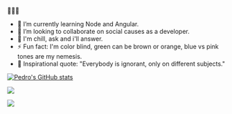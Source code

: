 👋👋👋

- 🌱 I’m currently learning Node and Angular.
- 👯 I’m looking to collaborate on social causes as a developer.
- 💬 I'm chill, ask and i'll answer.
- ⚡ Fun fact: I'm color blind, green can be brown or orange, blue vs pink tones are my nemesis.
- 🚀 Inspirational quote: "Everybody is ignorant, only on different subjects."

[![Pedro's GitHub stats](https://github-readme-stats.vercel.app/api?username=PedroVPrado&show_icons=true&theme=dark)](https://github.com/anuraghazra/github-readme-stats)

<img src="{https://img.shields.io/badge/Gmail-D14836?style=for-the-badge&logo=gmail&logoColor=white}" href/>

<a href="https://www.linkedin.com/in/pedrovprado/"><img src="{https://img.shields.io/badge/LinkedIn-0077B5?style=for-the-badge&logo=linkedin&logoColor=white}" /></a>
